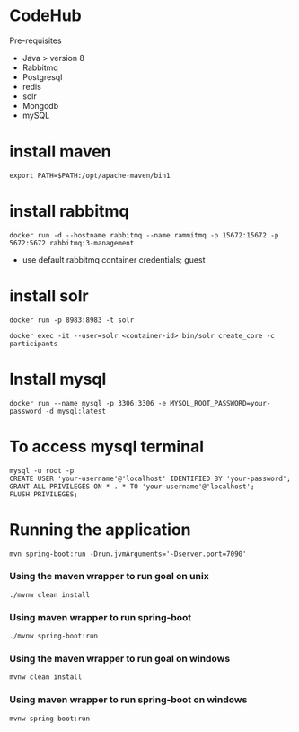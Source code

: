 # CodeHub

Pre-requisites
- Java > version 8
- Rabbitmq
- Postgresql
- redis
- solr
- Mongodb
- mySQL

# install maven

```export PATH=$PATH:/opt/apache-maven/bin1```

# install rabbitmq
```
docker run -d --hostname rabbitmq --name rammitmq -p 15672:15672 -p 5672:5672 rabbitmq:3-management
```
- use default rabbitmq container credentials; guest

# install solr
```
docker run -p 8983:8983 -t solr
```

```
docker exec -it --user=solr <container-id> bin/solr create_core -c participants
```

# Install mysql
```
docker run --name mysql -p 3306:3306 -e MYSQL_ROOT_PASSWORD=your-password -d mysql:latest
```

# To access mysql terminal
```docker exec -it mysql bash
mysql -u root -p
CREATE USER 'your-username'@'localhost' IDENTIFIED BY 'your-password';
GRANT ALL PRIVILEGES ON * . * TO 'your-username'@'localhost';
FLUSH PRIVILEGES;
```

# Running the application

```
mvn spring-boot:run -Drun.jvmArguments='-Dserver.port=7090'
```

### Using the maven wrapper to run goal on unix ###
```
./mvnw clean install
```

### Using maven wrapper to run spring-boot ###

```
./mvnw spring-boot:run
```


### Using the maven wrapper to run goal on windows ###
```
mvnw clean install
```

### Using maven wrapper to run spring-boot on windows ###

```
mvnw spring-boot:run
```